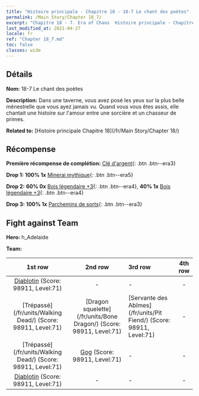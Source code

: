 ```yaml
---
title: "Histoire principale - Chapitre 18 - 18-7 Le chant des poètes"
permalink: /Main Story/Chapter 18_7/
excerpt: "Chapitre 18 - 7. Era of Chaos  Histoire principale - Chapitre 18_7. 18-7 Le chant des poètes"
last_modified_at: 2021-04-27
locale: fr
ref: "Chapter 18_7.md"
toc: false
classes: wide
---
```


## Détails

 **Nom:** 18-7 Le chant des poètes

 **Description:** Dans une taverne, vous avez posé les yeux sur la plus belle ménestrelle que vous ayez jamais vu. Quand vous vous êtes assis, elle chantait une histoire sur l'amour entre une sorcière et un chasseur de primes.

 **Related to:** [Histoire principale Chapitre 18](/fr/Main Story/Chapter 18/)

## Récompense

 **Première récompense de complétion:** [Clé d'argent](/ItemsFR/con_693/){: .btn .btn--era3}

 **Drop 1:** **100% 1x** [Minerai mythique](/ItemsFR/mat_61/){: .btn .btn--era5}

 **Drop 2:** **60% 0x** [Bois légendaire +3](/ItemsFR/mat_55/){: .btn .btn--era4}, **40% 1x** [Bois légendaire +3](/ItemsFR/mat_55/){: .btn .btn--era4}

 **Drop 3:** **100% 1x** [Parchemins de sorts](/ItemsFR/con_694/){: .btn .btn--era3}


## Fight against Team
 **Hero:** h_Adelaide

 **Team:**


  | 1st row | 2nd row | 3rd row | 4th row |
  |:----:|:----:|:----|:----:|
  | [Diablotin](/fr/units/Imp/) (Score: 98911, Level:71)  | - | - | - |
  | [Trépassé](/fr/units/Walking Dead/) (Score: 98911, Level:71)  | [Dragon squelette](/fr/units/Bone Dragon/) (Score: 98911, Level:71)  | [Servante des Abîmes](/fr/units/Pit Fiend/) (Score: 98911, Level:71)  | - |
  | [Trépassé](/fr/units/Walking Dead/) (Score: 98911, Level:71)  | [Gog](/fr/units/Gog/) (Score: 98911, Level:71)  | - | - |
  | [Diablotin](/fr/units/Imp/) (Score: 98911, Level:71)  | - | - | - |


